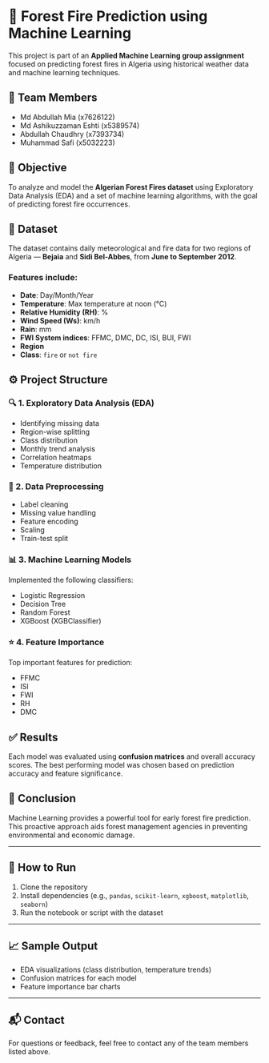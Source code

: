 # 🌲 Forest Fire Prediction using Machine Learning

This project is part of an **Applied Machine Learning group assignment** focused on predicting forest fires in Algeria using historical weather data and machine learning techniques.

## 👥 Team Members

- Md Abdullah Mia (x7626122)  
- Md Ashikuzzaman Eshti (x5389574)  
- Abdullah Chaudhry (x7393734)  
- Muhammad Safi (x5032223)

## 📌 Objective

To analyze and model the **Algerian Forest Fires dataset** using Exploratory Data Analysis (EDA) and a set of machine learning algorithms, with the goal of predicting forest fire occurrences.

## 📂 Dataset

The dataset contains daily meteorological and fire data for two regions of Algeria — **Bejaia** and **Sidi Bel-Abbes**, from **June to September 2012**.

### Features include:
- **Date**: Day/Month/Year
- **Temperature**: Max temperature at noon (°C)
- **Relative Humidity (RH)**: %
- **Wind Speed (Ws)**: km/h
- **Rain**: mm
- **FWI System indices**: FFMC, DMC, DC, ISI, BUI, FWI
- **Region**
- **Class**: `fire` or `not fire`

## ⚙️ Project Structure

### 🔍 1. Exploratory Data Analysis (EDA)
- Identifying missing data
- Region-wise splitting
- Class distribution
- Monthly trend analysis
- Correlation heatmaps
- Temperature distribution

### 🧹 2. Data Preprocessing
- Label cleaning
- Missing value handling
- Feature encoding
- Scaling
- Train-test split

### 📊 3. Machine Learning Models
Implemented the following classifiers:
- Logistic Regression
- Decision Tree
- Random Forest
- XGBoost (XGBClassifier)

### ⭐ 4. Feature Importance
Top important features for prediction:
- FFMC
- ISI
- FWI
- RH
- DMC

## ✅ Results

Each model was evaluated using **confusion matrices** and overall accuracy scores. The best performing model was chosen based on prediction accuracy and feature significance.

## 🧠 Conclusion

Machine Learning provides a powerful tool for early forest fire prediction. This proactive approach aids forest management agencies in preventing environmental and economic damage.

---

## 🚀 How to Run

1. Clone the repository
2. Install dependencies (e.g., `pandas`, `scikit-learn`, `xgboost`, `matplotlib`, `seaborn`)
3. Run the notebook or script with the dataset

---

## 📈 Sample Output

- EDA visualizations (class distribution, temperature trends)
- Confusion matrices for each model
- Feature importance bar charts

---

## 📬 Contact

For questions or feedback, feel free to contact any of the team members listed above.
